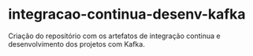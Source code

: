 # integracao-continua-desenv-kafka
Criação do repositório com os artefatos de integração continua e desenvolvimento dos projetos com Kafka.

